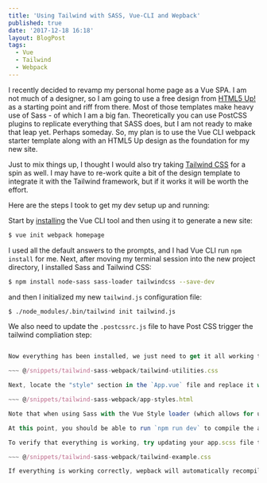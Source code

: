 ```yaml
---
title: 'Using Tailwind with SASS, Vue-CLI and Wepback'
published: true
date: '2017-12-18 16:18'
layout: BlogPost
tags:
  - Vue
  - Tailwind
  - Webpack
---
```


I recently decided to revamp my personal home page as a Vue SPA. I am not much of a designer, so I am going to use a free design from [HTML5 Up!](https://html5up.net/) as a starting point and riff from there. Most of those templates make heavy use of Sass - of which I am a big fan. Theoretically you can use PostCSS plugins to replicate everything that SASS does, but I am not ready to make that leap yet. Perhaps someday. So, my plan is to use the Vue CLI webpack starter template along with an HTML5 Up design as the foundation for my new site.

<!-- more -->

Just to mix things up, I thought I would also try taking [Tailwind CSS](https://tailwindcss.com/) for a spin as well. I may have to re-work quite a bit of the design template to integrate it with the Tailwind framework, but if it works it will be worth the effort.

Here are the steps I took to get my dev setup up and running:

Start by [installing](https://github.com/vuejs/vue-cli) the Vue CLI tool and then using it to generate a new site:

```bash
$ vue init webpack homepage
```

I used all the default answers to the prompts, and I had Vue CLI run `npm install` for me. Next, after moving my terminal session into the new project directory, I installed Sass and Tailwind CSS:

```bash
$ npm install node-sass sass-loader tailwindcss --save-dev
```

and then I initialized my new `tailwind.js` configuration file:

```bash
$ ./node_modules/.bin/tailwind init tailwind.js
```

We also need to update the `.postcssrc.js` file to have Post CSS trigger the tailwind compliation step:

~~~ @/snippets/tailwind-sass-webpack/webpack-config.js

Now everything has been installed, we just need to get it all working together. Start by creating an `app.scss` file in a new `/src/assets/scss/` directory, and then pasting in the tailwind base directives. In the example below I have removed the comments to save space.

~~~ @/snippets/tailwind-sass-webpack/tailwind-utilities.css

Next, locate the "style" section in the `App.vue` file and replace it with this:

~~~ @/snippets/tailwind-sass-webpack/app-styles.html

Note that when using Sass with the Vue Style loader (which allows for using Sass in Vue Component files) you have to be specific here about which type of sass files you will be using. If you specify `lang="scss"` the loader will assume you are using the "indentation" style of sass files, whereas `lang="sass"` will indicate the use of bracket style sass files.

At this point, you should be able to run `npm run dev` to compile the assets and launch a dev server.

To verify that everything is working, try updating your app.scss file to look like this:

~~~ @/snippets/tailwind-sass-webpack/tailwind-example.css

If everything is working correctly, wepback will automatically recompile that file and refresh the dev server content, and you should see that we are now successfully using Tailwind CSS directives to manipulate the content on the home page.
